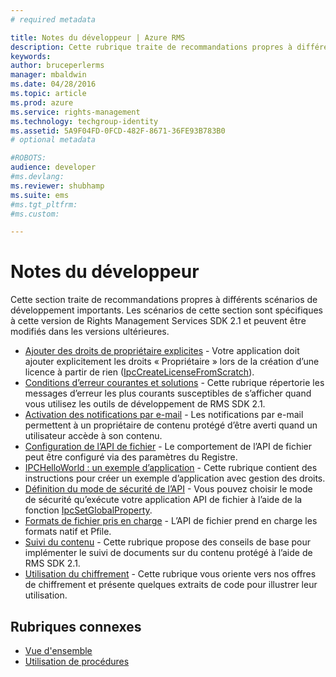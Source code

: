 ```yaml
---
# required metadata

title: Notes du développeur | Azure RMS
description: Cette rubrique traite de recommandations propres à différents scénarios de développement importants. 
keywords:
author: bruceperlerms
manager: mbaldwin
ms.date: 04/28/2016
ms.topic: article
ms.prod: azure
ms.service: rights-management
ms.technology: techgroup-identity
ms.assetid: 5A9F04FD-0FCD-482F-8671-36FE93B783B0
# optional metadata

#ROBOTS:
audience: developer
#ms.devlang:
ms.reviewer: shubhamp
ms.suite: ems
#ms.tgt_pltfrm:
#ms.custom:

---
```


# Notes du développeur

Cette section traite de recommandations propres à différents scénarios de développement importants. Les scénarios de cette section sont spécifiques à cette version de Rights Management Services SDK 2.1 et peuvent être modifiés dans les versions ultérieures.

- [Ajouter des droits de propriétaire explicites](add-explicit-owner-rights.md) - Votre application doit ajouter explicitement les droits « Propriétaire » lors de la création d’une licence à partir de rien ([IpcCreateLicenseFromScratch](/rights-management/sdk/2.1/api/win/functions#msipc_ipccreatelicensefromscratch)).
- [Conditions d’erreur courantes et solutions](common-error-conditions-and-solutions.md) - Cette rubrique répertorie les messages d’erreur les plus courants susceptibles de s’afficher quand vous utilisez les outils de développement de RMS SDK 2.1.
- [Activation des notifications par e-mail](how-to-enable-email-notification.md) - Les notifications par e-mail permettent à un propriétaire de contenu protégé d’être averti quand un utilisateur accède à son contenu.
- [Configuration de l’API de fichier](file-api-configuration.md) - Le comportement de l’API de fichier peut être configuré via des paramètres du Registre.
- [IPCHelloWorld : un exemple d’application](how-to-build-your-first-application.md) - Cette rubrique contient des instructions pour créer un exemple d’application avec gestion des droits.
- [Définition du mode de sécurité de l’API](setting-the-api-security-mode-api-mode.md) - Vous pouvez choisir le mode de sécurité qu’exécute votre application API de fichier à l’aide de la fonction [IpcSetGlobalProperty](/rights-management/sdk/2.1/api/win/functions#msipc_ipcsetglobalproperty).
- [Formats de fichier pris en charge](supported-file-formats.md) - L’API de fichier prend en charge les formats natif et Pfile.
- [Suivi du contenu](tracking-content.md) - Cette rubrique propose des conseils de base pour implémenter le suivi de documents sur du contenu protégé à l’aide de RMS SDK 2.1.
- [Utilisation du chiffrement](working-with-encryption.md) - Cette rubrique vous oriente vers nos offres de chiffrement et présente quelques extraits de code pour illustrer leur utilisation.

 

## Rubriques connexes ##
* [Vue d'ensemble](ad-rms-overview.md)
* [Utilisation de procédures](how-to-use-msipc.md)
 

 


<!--HONumber=Apr16_HO4-->



